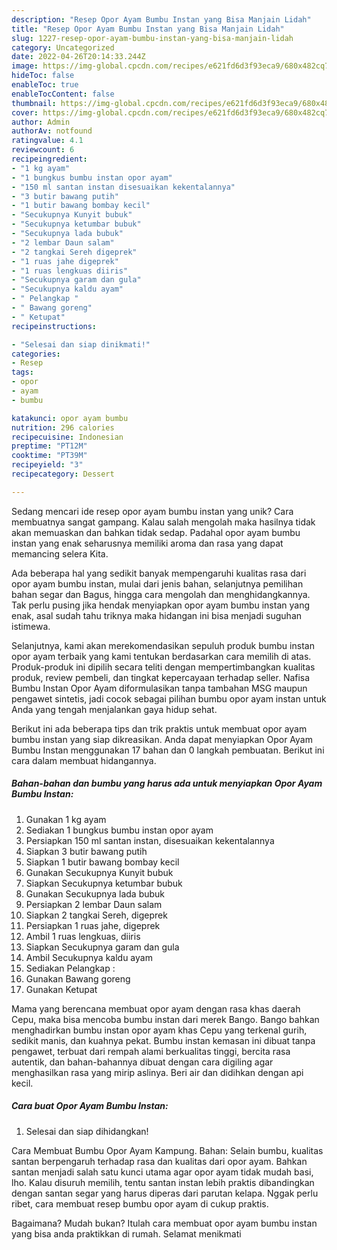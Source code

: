```yaml
---
description: "Resep Opor Ayam Bumbu Instan yang Bisa Manjain Lidah"
title: "Resep Opor Ayam Bumbu Instan yang Bisa Manjain Lidah"
slug: 1227-resep-opor-ayam-bumbu-instan-yang-bisa-manjain-lidah
category: Uncategorized
date: 2022-04-26T20:14:33.244Z
image: https://img-global.cpcdn.com/recipes/e621fd6d3f93eca9/680x482cq70/opor-ayam-bumbu-instan-foto-resep-utama.jpg
hideToc: false
enableToc: true
enableTocContent: false
thumbnail: https://img-global.cpcdn.com/recipes/e621fd6d3f93eca9/680x482cq70/opor-ayam-bumbu-instan-foto-resep-utama.jpg
cover: https://img-global.cpcdn.com/recipes/e621fd6d3f93eca9/680x482cq70/opor-ayam-bumbu-instan-foto-resep-utama.jpg
author: Admin
authorAv: notfound
ratingvalue: 4.1
reviewcount: 6
recipeingredient:
- "1 kg ayam"
- "1 bungkus bumbu instan opor ayam"
- "150 ml santan instan disesuaikan kekentalannya"
- "3 butir bawang putih"
- "1 butir bawang bombay kecil"
- "Secukupnya Kunyit bubuk"
- "Secukupnya ketumbar bubuk"
- "Secukupnya lada bubuk"
- "2 lembar Daun salam"
- "2 tangkai Sereh digeprek"
- "1 ruas jahe digeprek"
- "1 ruas lengkuas diiris"
- "Secukupnya garam dan gula"
- "Secukupnya kaldu ayam"
- " Pelangkap "
- " Bawang goreng"
- " Ketupat"
recipeinstructions:

- "Selesai dan siap dinikmati!"
categories:
- Resep
tags:
- opor
- ayam
- bumbu

katakunci: opor ayam bumbu 
nutrition: 296 calories
recipecuisine: Indonesian
preptime: "PT12M"
cooktime: "PT39M"
recipeyield: "3"
recipecategory: Dessert

---
```





Sedang mencari ide resep opor ayam bumbu instan yang unik? Cara membuatnya sangat gampang. Kalau salah mengolah maka hasilnya tidak akan memuaskan dan bahkan tidak sedap. Padahal opor ayam bumbu instan yang enak seharusnya memiliki aroma dan rasa yang dapat memancing selera Kita.





Ada beberapa hal yang sedikit banyak mempengaruhi kualitas rasa dari opor ayam bumbu instan, mulai dari jenis bahan, selanjutnya pemilihan bahan segar dan Bagus, hingga cara mengolah dan menghidangkannya. Tak perlu pusing jika hendak menyiapkan opor ayam bumbu instan yang enak,      asal sudah tahu triknya maka hidangan ini bisa menjadi suguhan istimewa.














Selanjutnya, kami akan merekomendasikan sepuluh produk bumbu instan opor ayam terbaik yang kami tentukan berdasarkan cara memilih di atas. Produk-produk ini dipilih secara teliti dengan mempertimbangkan kualitas produk, review pembeli, dan tingkat kepercayaan terhadap seller. Nafisa Bumbu Instan Opor Ayam diformulasikan tanpa tambahan MSG maupun pengawet sintetis, jadi cocok sebagai pilihan bumbu opor ayam instan untuk Anda yang tengah menjalankan gaya hidup sehat.






Berikut ini ada beberapa tips dan trik praktis untuk membuat opor ayam bumbu instan yang siap dikreasikan. Anda dapat menyiapkan Opor Ayam Bumbu Instan menggunakan 17 bahan dan 0 langkah pembuatan. Berikut ini cara dalam membuat hidangannya.

<!--inarticleads1-->

##### Bahan-bahan dan bumbu yang harus ada untuk menyiapkan Opor Ayam Bumbu Instan:

1. Gunakan 1 kg ayam
1. Sediakan 1 bungkus bumbu instan opor ayam
1. Persiapkan 150 ml santan instan, disesuaikan kekentalannya
1. Siapkan 3 butir bawang putih
1. Siapkan 1 butir bawang bombay kecil
1. Gunakan Secukupnya Kunyit bubuk
1. Siapkan Secukupnya ketumbar bubuk
1. Gunakan Secukupnya lada bubuk
1. Persiapkan 2 lembar Daun salam
1. Siapkan 2 tangkai Sereh, digeprek
1. Persiapkan 1 ruas jahe, digeprek
1. Ambil 1 ruas lengkuas, diiris
1. Siapkan Secukupnya garam dan gula
1. Ambil Secukupnya kaldu ayam
1. Sediakan  Pelangkap :
1. Gunakan  Bawang goreng
1. Gunakan  Ketupat


Mama yang berencana membuat opor ayam dengan rasa khas daerah Cepu, maka bisa mencoba bumbu instan dari merek Bango. Bango bahkan menghadirkan bumbu instan opor ayam khas Cepu yang terkenal gurih, sedikit manis, dan kuahnya pekat. Bumbu instan kemasan ini dibuat tanpa pengawet, terbuat dari rempah alami berkualitas tinggi, bercita rasa autentik, dan bahan-bahannya dibuat dengan cara digiling agar menghasilkan rasa yang mirip aslinya. Beri air dan didihkan dengan api kecil. 

<!--inarticleads2-->

##### Cara buat Opor Ayam Bumbu Instan:


1. Selesai dan siap dihidangkan!

Cara Membuat Bumbu Opor Ayam Kampung. Bahan: Selain bumbu, kualitas santan berpengaruh terhadap rasa dan kualitas dari opor ayam. Bahkan santan menjadi salah satu kunci utama agar opor ayam tidak mudah basi, lho. Kalau disuruh memilih, tentu santan instan lebih praktis dibandingkan dengan santan segar yang harus diperas dari parutan kelapa. Nggak perlu ribet, cara membuat resep bumbu opor ayam di cukup praktis. 

Bagaimana? Mudah bukan? Itulah cara membuat opor ayam bumbu instan yang bisa anda praktikkan di rumah. Selamat menikmati
